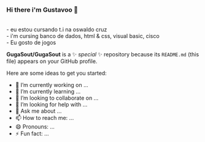 ### Hi there i'm Gustavoo  👋
<br>
- eu estou cursando t.i na oswaldo cruz
<br>
- i'm cursing banco de dados, html & css, visual basic, cisco
<br>
- Eu gosto de jogos 



**GugaSout/GugaSout** is a ✨ _special_ ✨ repository because its `README.md` (this file) appears on your GitHub profile.

Here are some ideas to get you started:

- 🔭 I’m currently working on ...
- 🌱 I’m currently learning ...
- 👯 I’m looking to collaborate on ...
- 🤔 I’m looking for help with ...
- 💬 Ask me about ...
- 📫 How to reach me: ...
- 😄 Pronouns: ...
- ⚡ Fun fact: ...

